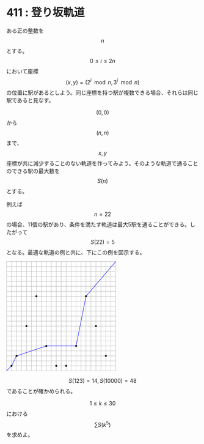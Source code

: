 # 411 : 登り坂軌道

ある正の整数を$$n$$とする。$$0\leq i \leq 2n$$において座標$$(x, y) = (2^i \mod n, 3^i \mod n)$$の位置に駅があるとしよう。同じ座標を持つ駅が複数できる場合、それらは同じ駅であると見なす。

$$(0, 0)$$から$$(n, n)$$まで、$$x, y$$座標が共に減少することのない軌道を作ってみよう。そのような軌道で通ることのできる駅の最大数を$$S(n)$$とする。

例えば$$n=22$$の場合、11個の駅があり、条件を満たす軌道は最大5駅を通ることができる。したがって $$S(22) = 5$$となる。最適な軌道の例と共に、下にこの例を図示する。

![](<../../.gitbook/assets/image (27).png>)

$$S(123) = 14, S(10000) = 48$$であることが確かめられる。

$$1 ≤ k ≤ 30$$における$$\sum S(k^5)$$を求めよ。
